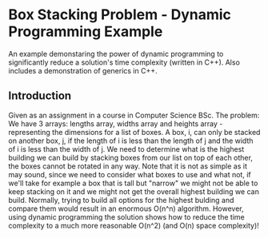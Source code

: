 # Box Stacking Problem - Dynamic Programming Example
An example demonstaring the power of dynamic programming to significantly reduce a solution's time complexity (written in C++).
Also includes a demonstration of generics in C++.

## Introduction
Given as an assignment in a course in Computer Science BSc.
The problem: We have 3 arrays: lengths array, widths array and heights array - representing the dimensions for a list of boxes. A box, i, can only be stacked on another box, j, if the length of i is less than the length of j and the width of i is less than the width of j. We need to determine what is the highest building we can build by stacking boxes from our list on top of each other, the boxes cannot be rotated in any way.
Note that it is not as simple as it may sound, since we need to consider what boxes to use and what not, if we'll take for example a box that is tall but "narrow" we might not be
able to keep stacking on it and we might not get the overall highest building we can build.
Normally, trying to build all options for the highest bulding and compare them would result in an enormous O(n^n) algorithm. However, using dynamic programming the solution shows how to reduce the time complexity to a much more reasonable O(n^2) (and O(n) space complexity)!

